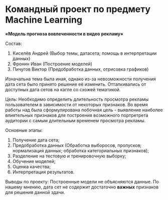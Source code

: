 # Командный проект по предмету Machine Learning
**«Модель прогноза вовлеченности в видео рекламу»**

Состав:
1) Киселёв Андрей (Выбор темы, датасета; помощь в интерпретации данных) 
2) Фронин Иван (Построение моделей)
3) Пичугов Виктор (Предобработка данных, отрисовка графиков)

Изначальна тема была иная, однако из-за невозможности получения дата сета было принято решение её изменить. Отталкивались от доступных дата сетов на кагле со схожей тематикой.

Цель: Необходимо определить длительность просмотра рекламы пользователем в зависимости от некоторых признаков. 
Во время работы над была сформулирована побочная цель - выявление наиболее влиятельных признаков для построения возможного портретрета аудитории с самым длительным временем просмотра рекламы.

Основные этапы: 
1) Получение дата сета;
2) Предобработка данных (Обработка выборосов, пропусков; нормализация данных; обработка категориальных признаков);
3) Разделение на тестовую и тренировочную выборку;
4) Обучение моделей;
5) Оценка качества;
6) Интерпретация результатов.

Выводы по проекту:
Построенные модели не объясняются данные. По нашему мнению, дата сет не содержит достаточно **важных** признаков для решения данной здачи.

